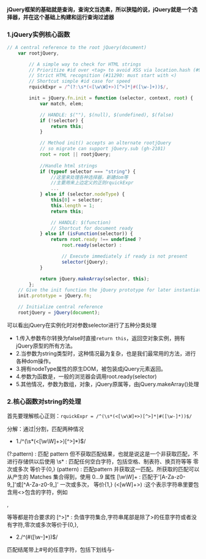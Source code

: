 #### jQuery框架的基础就是查询，查询文当选素，所以狭隘的说，jQuery就是一个选择器，并在这个基础上构建和运行查询过滤器

### 1.jQuery实例核心函数

```js
// A central reference to the root jQuery(document)
    var rootjQuery,

        // A simple way to check for HTML strings
        // Prioritize #id over <tag> to avoid XSS via location.hash (#9521)
        // Strict HTML recognition (#11290: must start with <)
        // Shortcut simple #id case for speed
        rquickExpr = /^(?:\s*(<[\w\W]+>)[^>]*|#([\w-]+))$/,

        init = jQuery.fn.init = function (selector, context, root) {
            var match, elem;

            // HANDLE: $(""), $(null), $(undefined), $(false)
            if (!selector) {
                return this;
            }

            // Method init() accepts an alternate rootjQuery
            // so migrate can support jQuery.sub (gh-2101)
            root = root || rootjQuery;
            
            //Handle html strings
            if (typeof selector === "string") {
                //这里来处理各种选择器，新建dom等
                //主要用来上边定义的正则rquickExpr
                ...
            } else if (selector.nodeType) {
                this[0] = selector;
                this.length = 1;
                return this;

                // HANDLE: $(function)
                // Shortcut for document ready
            } else if (isFunction(selector)) {
                return root.ready !== undefined ?
                    root.ready(selector) :

                    // Execute immediately if ready is not present
                    selector(jQuery);
            }

            return jQuery.makeArray(selector, this);
        };
    // Give the init function the jQuery prototype for later instantiation
    init.prototype = jQuery.fn;

    // Initialize central reference
    rootjQuery = jQuery(document);

```

可以看出jQuery在实例化时对参数selector进行了五种分类处理
* 1.传入参数布尔转换为false时直接`return this`，返回空对象实例，拥有jQuery原型的所有方法。
* 2.当参数为string类型时，这种情况最为复杂，也是我们最常用的方法，进行各种dom操作。
* 3.拥有nodeType属性的原生DOM，被包装成jQuery元素返回。
* 4.参数为函数是，一般的浏览器会调用root.ready(selector)
* 5.其他情况，参数为数组，对象，jQuery原属等，由jQuery.makeArray()处理

### 2.核心函数对string的处理

首先要理解核心正则：` rquickExpr = /^(\s*(<[\w\W]+>)[^>]*|#([\w-]*))$/ `

分解：通过|分割，匹配两种情况
* 1./^(\s*(<[\w\W]+>)[^>]*)$/

(?:pattern) : 匹配 pattern 但不获取匹配结果，也就是说这是一个非获取匹配，不进行存储供以后使用
\s* : 匹配任何空白字符，包括空格、制表符、换页符等等 零次或多次 等价于{0,}
(pattern) : 匹配pattern 并获取这一匹配。所获取的匹配可以从产生的 Matches 集合得到，使用 $0…$9 属性
[\w\W]+ : 匹配于'[A-Za-z0-9_]'或[^A-Za-z0-9_]' 一次或多次， 等价{1,}
(<[wW]+>) :这个表示字符串里要包含用<>包含的字符，例如<p>,<div>等等都是符合要求的
[^>]* : 负值字符集合,字符串尾部是除了>的任意字符或者没有字符,零次或多次等价于{0,},


* 2./^(#([\w-]*))$/

匹配结尾带上#号的任意字符，包括下划线与-
